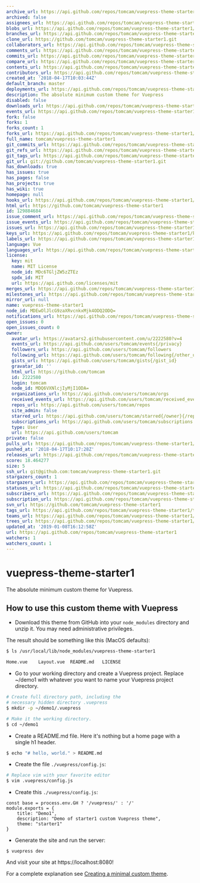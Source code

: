 ```yaml
---
archive_url: https://api.github.com/repos/tomcam/vuepress-theme-starter1/{archive_format}{/ref}
archived: false
assignees_url: https://api.github.com/repos/tomcam/vuepress-theme-starter1/assignees{/user}
blobs_url: https://api.github.com/repos/tomcam/vuepress-theme-starter1/git/blobs{/sha}
branches_url: https://api.github.com/repos/tomcam/vuepress-theme-starter1/branches{/branch}
clone_url: https://github.com/tomcam/vuepress-theme-starter1.git
collaborators_url: https://api.github.com/repos/tomcam/vuepress-theme-starter1/collaborators{/collaborator}
comments_url: https://api.github.com/repos/tomcam/vuepress-theme-starter1/comments{/number}
commits_url: https://api.github.com/repos/tomcam/vuepress-theme-starter1/commits{/sha}
compare_url: https://api.github.com/repos/tomcam/vuepress-theme-starter1/compare/{base}...{head}
contents_url: https://api.github.com/repos/tomcam/vuepress-theme-starter1/contents/{+path}
contributors_url: https://api.github.com/repos/tomcam/vuepress-theme-starter1/contributors
created_at: '2018-04-17T10:03:44Z'
default_branch: master
deployments_url: https://api.github.com/repos/tomcam/vuepress-theme-starter1/deployments
description: The absolute minimum custom theme for Vuepress
disabled: false
downloads_url: https://api.github.com/repos/tomcam/vuepress-theme-starter1/downloads
events_url: https://api.github.com/repos/tomcam/vuepress-theme-starter1/events
fork: false
forks: 1
forks_count: 1
forks_url: https://api.github.com/repos/tomcam/vuepress-theme-starter1/forks
full_name: tomcam/vuepress-theme-starter1
git_commits_url: https://api.github.com/repos/tomcam/vuepress-theme-starter1/git/commits{/sha}
git_refs_url: https://api.github.com/repos/tomcam/vuepress-theme-starter1/git/refs{/sha}
git_tags_url: https://api.github.com/repos/tomcam/vuepress-theme-starter1/git/tags{/sha}
git_url: git://github.com/tomcam/vuepress-theme-starter1.git
has_downloads: true
has_issues: true
has_pages: false
has_projects: true
has_wiki: true
homepage: null
hooks_url: https://api.github.com/repos/tomcam/vuepress-theme-starter1/hooks
html_url: https://github.com/tomcam/vuepress-theme-starter1
id: 129884684
issue_comment_url: https://api.github.com/repos/tomcam/vuepress-theme-starter1/issues/comments{/number}
issue_events_url: https://api.github.com/repos/tomcam/vuepress-theme-starter1/issues/events{/number}
issues_url: https://api.github.com/repos/tomcam/vuepress-theme-starter1/issues{/number}
keys_url: https://api.github.com/repos/tomcam/vuepress-theme-starter1/keys{/key_id}
labels_url: https://api.github.com/repos/tomcam/vuepress-theme-starter1/labels{/name}
language: Vue
languages_url: https://api.github.com/repos/tomcam/vuepress-theme-starter1/languages
license:
  key: mit
  name: MIT License
  node_id: MDc6TGljZW5zZTEz
  spdx_id: MIT
  url: https://api.github.com/licenses/mit
merges_url: https://api.github.com/repos/tomcam/vuepress-theme-starter1/merges
milestones_url: https://api.github.com/repos/tomcam/vuepress-theme-starter1/milestones{/number}
mirror_url: null
name: vuepress-theme-starter1
node_id: MDEwOlJlcG9zaXRvcnkxMjk4ODQ2ODQ=
notifications_url: https://api.github.com/repos/tomcam/vuepress-theme-starter1/notifications{?since,all,participating}
open_issues: 0
open_issues_count: 0
owner:
  avatar_url: https://avatars2.githubusercontent.com/u/2222580?v=4
  events_url: https://api.github.com/users/tomcam/events{/privacy}
  followers_url: https://api.github.com/users/tomcam/followers
  following_url: https://api.github.com/users/tomcam/following{/other_user}
  gists_url: https://api.github.com/users/tomcam/gists{/gist_id}
  gravatar_id: ''
  html_url: https://github.com/tomcam
  id: 2222580
  login: tomcam
  node_id: MDQ6VXNlcjIyMjI1ODA=
  organizations_url: https://api.github.com/users/tomcam/orgs
  received_events_url: https://api.github.com/users/tomcam/received_events
  repos_url: https://api.github.com/users/tomcam/repos
  site_admin: false
  starred_url: https://api.github.com/users/tomcam/starred{/owner}{/repo}
  subscriptions_url: https://api.github.com/users/tomcam/subscriptions
  type: User
  url: https://api.github.com/users/tomcam
private: false
pulls_url: https://api.github.com/repos/tomcam/vuepress-theme-starter1/pulls{/number}
pushed_at: '2018-04-17T10:17:28Z'
releases_url: https://api.github.com/repos/tomcam/vuepress-theme-starter1/releases{/id}
score: 18.464277
size: 5
ssh_url: git@github.com:tomcam/vuepress-theme-starter1.git
stargazers_count: 1
stargazers_url: https://api.github.com/repos/tomcam/vuepress-theme-starter1/stargazers
statuses_url: https://api.github.com/repos/tomcam/vuepress-theme-starter1/statuses/{sha}
subscribers_url: https://api.github.com/repos/tomcam/vuepress-theme-starter1/subscribers
subscription_url: https://api.github.com/repos/tomcam/vuepress-theme-starter1/subscription
svn_url: https://github.com/tomcam/vuepress-theme-starter1
tags_url: https://api.github.com/repos/tomcam/vuepress-theme-starter1/tags
teams_url: https://api.github.com/repos/tomcam/vuepress-theme-starter1/teams
trees_url: https://api.github.com/repos/tomcam/vuepress-theme-starter1/git/trees{/sha}
updated_at: '2019-01-08T16:12:58Z'
url: https://api.github.com/repos/tomcam/vuepress-theme-starter1
watchers: 1
watchers_count: 1
---
```


# vuepress-theme-starter1

The absolute minimum custom theme for Vuepress. 

## How to use this custom theme with Vuepress

* Download this theme from GitHub into your `node_modules` directory and unzip it. You may need administrative privileges.

The result should be something like this (MacOS defaults):

```bash
$ ls /usr/local/lib/node_modules/vuepress-theme-starter1

Home.vue	Layout.vue	README.md	LICENSE
```

* Go to your working directory and create a Vuepress project. Replace ~/demo1 with whatever
you want to name your Vuepress project directory.

```bash
# Create full directory path, including the
# necessary hidden directory .vuepress
$ mkdir -p ~/demo1/.vuepress

# Make it the working directory.
$ cd ~/demo1
```
* Create a README.md file. Here it's nothing but a home page with a single h1 header.

```bash
$ echo "# hello, world." > README.md
```

* Create the file `./vuepress/config.js`:

```bash
# Replace vim with your favorite editor 
$ vim .vuepress/config.js
```

* Create this `./vuepress/config.js`:

```
const base = process.env.GH ? '/vuepress/' : '/'
module.exports = {
    title: "Demo1",
    description: "Demo of starter1 custom Vuepress theme",
    theme: "starter1"
}
```

* Generate the site and run the server:

```
$ vuepress dev
```

And visit your site at https://localhost:8080!

For a complete explanation see [Creating a minimal custom theme](https://tomcam.github.io/vuepress.github.io/custom1.html).

